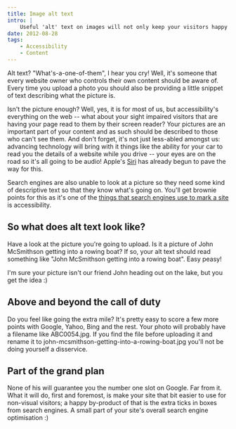 ```yaml
---
title: Image alt text
intro: |
    Useful 'alt' text on images will not only keep your visitors happy but has happy knock-on effect on your search engine ranking.
date: 2012-08-28
tags:
    - Accessibility
    - Content
---
```


Alt text? "What's-a-one-of-them", I hear you cry! Well, it's someone that every website owner who controls their own content should be aware of. Every time you upload a photo you should also be providing a little snippet of text describing what the picture is.

Isn't the picture enough? Well, yes, it is for most of us, but accessibility's everything on the web -- what about your sight impaired visitors that are having your page read to them by their screen reader? Your pictures are an important part of your content and as such should be described to those who can't see them. And don't forget, it's not just less-abled amongst us: advancing technology will bring with it things like the ability for your car to read you the details of a website while you drive -- your eyes are on the road so it's all going to be audio! Apple's [Siri](https://www.apple.com/siri/) has already begun to pave the way for this.

Search engines are also unable to look at a picture so they need some kind of descriptive text so that they know what's going on. You'll get brownie points for this as it's one of the [things that search engines use to mark a site](/resources/what-search-engines-want) is accessibility.


## So what does alt text look like?

Have a look at the picture you're going to upload. Is it a picture of John McSmithson getting into a rowing boat? If so, your alt text should read something like "John McSmithson getting into a rowing boat". Easy peasy!

I'm sure your picture isn't our friend John heading out on the lake, but you get the idea :)


## Above and beyond the call of duty

Do you feel like going the extra mile? It's pretty easy to score a few more points with Google, Yahoo, Bing and the rest. Your photo will probably have a filename like ABC0054.jpg. If you find the file before uploading it and rename it to john-mcsmithson-getting-into-a-rowing-boat.jpg you'll not be doing yourself a disservice.


## Part of the grand plan

None of his will guarantee you the number one slot on Google. Far from it. What it will do, first and foremost, is make your site that bit easier to use for non-visual visitors; a happy by-product of that is the extra ticks in boxes from search engines. A small part of your site's overall search engine optimisation :)
